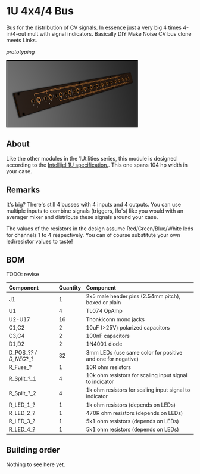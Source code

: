 # 1U 4x4/4 Bus

Bus for the distribution of CV signals. In essence just a very big 4 times 4-in/4-out mult with signal indicators. Basically DIY Make Noise CV bus clone meets Links.

*prototyping*

<img src="hardware/1u_complex_bus_panel/collateral/panel_render_2.png" alt="Preview" height="180px">

## About

Like the other modules in the 1Utilities series, this module is designed according to the [Intellijel 1U specification.](https://intellijel.com/support/1u-technical-specifications/). This one spans 104 hp width in your case.

## Remarks

It's big? There's still 4 busses with 4 inputs and 4 outputs. You can use multiple inputs to combine signals (triggers, lfo's) like you would with an averager mixer and distribute these signals around your case.

The values of the resistors in the design assume Red/Green/Blue/White leds for channels 1 to 4 respectively. You can of course substitute your own led/resistor values to taste!

## BOM

TODO: revise

| Component | Quantity    | Component     |
| :------------- | :------------- | :------------- |
| J1 | 1 | 2x5 male header pins (2.54mm pitch), boxed or plain | 
| U1 | 4 | TL074 OpAmp |
| U2-U17 | 16 | Thonkiconn mono jacks |
| C1,C2 | 2 | 10uF (>25V) polarized capacitors |
| C3,C4 | 2 | 100nF capacitors |
| D1,D2 | 2 | 1N4001 diode|
| D_POS_?_? / D_NEG_?_? | 32 | 3mm LEDs (use same color for positive and one for negative) |
| R_Fuse_? | 1 | 10R ohm resistors |
| R_Split_?_1 | 4 | 10k ohm resistors for scaling input signal to indicator |
| R_Split_?_2 | 4 | 1k ohm resistors for scaling input signal to indicator |
| R_LED_1_? | 1 | 1k ohm resistors (depends on LEDs) |
| R_LED_2_? | 1 | 470R ohm resistors (depends on LEDs) |
| R_LED_3_? | 1 | 5k1 ohm resistors (depends on LEDs) |
| R_LED_4_? | 1 | 5k1 ohm resistors (depends on LEDs) |

## Building order

Nothing to see here yet.
